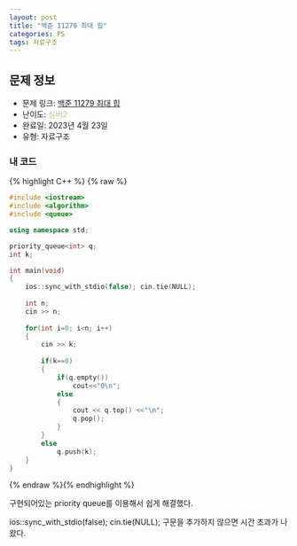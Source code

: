 ```yaml
---
layout: post
title: "백준 11279 최대 힙"
categories: PS
tags: 자료구조
---
```


## 문제 정보
- 문제 링크: [백준 11279 최대 힙](https://www.acmicpc.net/problem/11279)
- 난이도: <span style="color:#B5C78A">실버2</span>
- 완료일: 2023년 4월 23일
- 유형: 자료구조

### 내 코드

{% highlight C++ %} {% raw %}
```C++
#include <iostream>
#include <algorithm>
#include <queue>

using namespace std;

priority_queue<int> q;
int k;

int main(void)
{
	ios::sync_with_stdio(false); cin.tie(NULL);
	
	int n;
	cin >> n;
	
	for(int i=0; i<n; i++)
	{
		cin >> k;
		
		if(k==0)
		{
			if(q.empty())
				cout<<"0\n";
			else
			{
				cout << q.top() <<"\n";
				q.pop();	
			}
		}
		else
			q.push(k);
	}
}
```
{% endraw %}{% endhighlight %}

구현되어있는 priority queue를 이용해서 쉽게 해결했다. 

ios::sync_with_stdio(false); cin.tie(NULL); 구문을 추가하지 않으면 시간 초과가 나왔다.  
  


